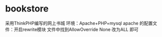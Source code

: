 # bookstore
采用ThinkPHP编写的网上书城
环境：Apache+PHP+mysql
apache 的配置文件：开启rewrite模块 文件中找到AllowOverride None 改为ALL 即可
